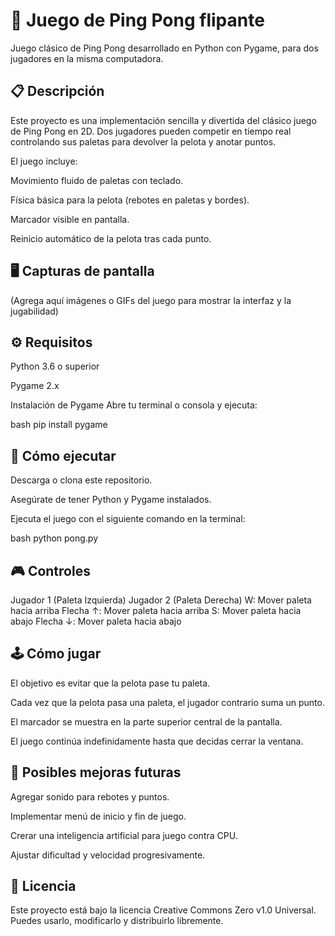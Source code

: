 # 🎾 Juego de Ping Pong flipante
Juego clásico de Ping Pong desarrollado en Python con Pygame, para dos jugadores en la misma computadora.

## 📋 Descripción
Este proyecto es una implementación sencilla y divertida del clásico juego de Ping Pong en 2D. Dos jugadores pueden competir en tiempo real controlando sus paletas para devolver la pelota y anotar puntos.

El juego incluye:

Movimiento fluido de paletas con teclado.

Física básica para la pelota (rebotes en paletas y bordes).

Marcador visible en pantalla.

Reinicio automático de la pelota tras cada punto.

## 🖥️ Capturas de pantalla
(Agrega aquí imágenes o GIFs del juego para mostrar la interfaz y la jugabilidad)

## ⚙️ Requisitos
Python 3.6 o superior

Pygame 2.x

Instalación de Pygame
Abre tu terminal o consola y ejecuta:

bash
pip install pygame
## 🚀 Cómo ejecutar
Descarga o clona este repositorio.

Asegúrate de tener Python y Pygame instalados.

Ejecuta el juego con el siguiente comando en la terminal:

bash
python pong.py
## 🎮 Controles
Jugador 1 (Paleta Izquierda)	Jugador 2 (Paleta Derecha)
W: Mover paleta hacia arriba	Flecha ↑: Mover paleta hacia arriba
S: Mover paleta hacia abajo	Flecha ↓: Mover paleta hacia abajo
## 🕹️ Cómo jugar
El objetivo es evitar que la pelota pase tu paleta.

Cada vez que la pelota pasa una paleta, el jugador contrario suma un punto.

El marcador se muestra en la parte superior central de la pantalla.

El juego continúa indefinidamente hasta que decidas cerrar la ventana.

## 🔧 Posibles mejoras futuras
Agregar sonido para rebotes y puntos.

Implementar menú de inicio y fin de juego.

Crerar una inteligencia artificial para juego contra CPU.

Ajustar dificultad y velocidad progresivamente.

## 📄 Licencia
Este proyecto está bajo la licencia Creative Commons Zero v1.0 Universal. Puedes usarlo, modificarlo y distribuirlo libremente.
